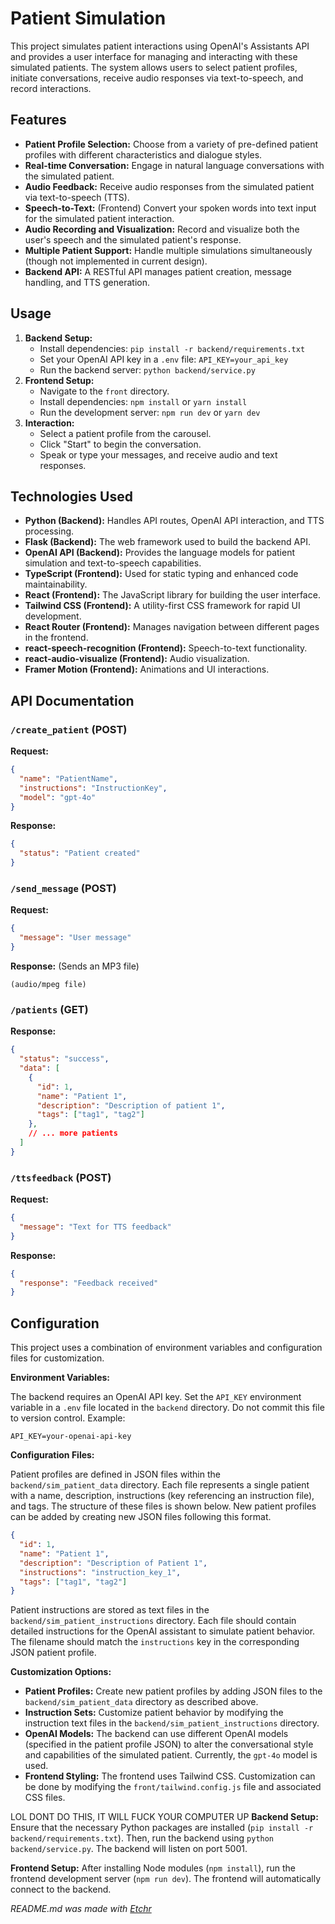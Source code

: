 # Patient Simulation
This project simulates patient interactions using OpenAI's Assistants API and provides a user interface for managing and interacting with these simulated patients.  The system allows users to select patient profiles, initiate conversations, receive audio responses via text-to-speech, and record interactions.

## Features
* **Patient Profile Selection:** Choose from a variety of pre-defined patient profiles with different characteristics and dialogue styles.
* **Real-time Conversation:** Engage in natural language conversations with the simulated patient.
* **Audio Feedback:**  Receive audio responses from the simulated patient via text-to-speech (TTS).
* **Speech-to-Text:** (Frontend) Convert your spoken words into text input for the simulated patient interaction.
* **Audio Recording and Visualization:** Record and visualize both the user's speech and the simulated patient's response.
* **Multiple Patient Support:** Handle multiple simulations simultaneously (though not implemented in current design).
* **Backend API:**  A RESTful API manages patient creation, message handling, and TTS generation.

## Usage
1. **Backend Setup:**
    * Install dependencies: `pip install -r backend/requirements.txt`
    * Set your OpenAI API key in a `.env` file: `API_KEY=your_api_key`
    * Run the backend server: `python backend/service.py`
2. **Frontend Setup:**
    * Navigate to the `front` directory.
    * Install dependencies: `npm install` or `yarn install`
    * Run the development server: `npm run dev` or `yarn dev`
3. **Interaction:**
    * Select a patient profile from the carousel.
    * Click "Start" to begin the conversation.
    * Speak or type your messages, and receive audio and text responses.

## Technologies Used
* **Python (Backend):**  Handles API routes, OpenAI API interaction, and TTS processing.
* **Flask (Backend):** The web framework used to build the backend API.
* **OpenAI API (Backend):** Provides the language models for patient simulation and text-to-speech capabilities.
* **TypeScript (Frontend):** Used for static typing and enhanced code maintainability.
* **React (Frontend):**  The JavaScript library for building the user interface.
* **Tailwind CSS (Frontend):**  A utility-first CSS framework for rapid UI development.
* **React Router (Frontend):**  Manages navigation between different pages in the frontend.
* **react-speech-recognition (Frontend):** Speech-to-text functionality.
* **react-audio-visualize (Frontend):** Audio visualization.
* **Framer Motion (Frontend):** Animations and UI interactions.

## API Documentation
### `/create_patient` (POST)

**Request:**

```json
{
  "name": "PatientName",
  "instructions": "InstructionKey",
  "model": "gpt-4o" 
}
```

**Response:**

```json
{
  "status": "Patient created"
}
```

### `/send_message` (POST)

**Request:**

```json
{
  "message": "User message"
}
```

**Response:** (Sends an MP3 file)

```
(audio/mpeg file)
```

### `/patients` (GET)

**Response:**

```json
{
  "status": "success",
  "data": [
    {
      "id": 1,
      "name": "Patient 1",
      "description": "Description of patient 1",
      "tags": ["tag1", "tag2"]
    },
    // ... more patients
  ]
}
```

### `/ttsfeedback` (POST)

**Request:**

```json
{
  "message": "Text for TTS feedback"
}
```

**Response:**

```json
{
  "response": "Feedback received"
}
```

## Configuration
This project uses a combination of environment variables and configuration files for customization.

**Environment Variables:**

The backend requires an OpenAI API key.  Set the `API_KEY` environment variable in a `.env` file located in the `backend` directory.  Do not commit this file to version control.  Example:

```
API_KEY=your-openai-api-key
```

**Configuration Files:**

Patient profiles are defined in JSON files within the `backend/sim_patient_data` directory. Each file represents a single patient with a name, description, instructions (key referencing an instruction file), and tags.  The structure of these files is shown below.  New patient profiles can be added by creating new JSON files following this format.

```json
{
  "id": 1,
  "name": "Patient 1",
  "description": "Description of Patient 1",
  "instructions": "instruction_key_1",
  "tags": ["tag1", "tag2"]
}
```

Patient instructions are stored as text files in the `backend/sim_patient_instructions` directory.  Each file should contain detailed instructions for the OpenAI assistant to simulate patient behavior. The filename should match the `instructions` key in the corresponding JSON patient profile.

**Customization Options:**

* **Patient Profiles:** Create new patient profiles by adding JSON files to the `backend/sim_patient_data` directory as described above.
* **Instruction Sets:** Customize patient behavior by modifying the instruction text files in the `backend/sim_patient_instructions` directory.
* **OpenAI Models:** The backend can use different OpenAI models (specified in the patient profile JSON) to alter the conversational style and capabilities of the simulated patient.  Currently, the `gpt-4o` model is used.
* **Frontend Styling:** The frontend uses Tailwind CSS.  Customization can be done by modifying the `front/tailwind.config.js` file and associated CSS files.

LOL DONT DO THIS, IT WILL FUCK YOUR COMPUTER UP
**Backend Setup:**  Ensure that the necessary Python packages are installed (`pip install -r backend/requirements.txt`). Then, run the backend using `python backend/service.py`. The backend will listen on port 5001.

**Frontend Setup:**  After installing Node modules (`npm install`), run the frontend development server (`npm run dev`). The frontend will automatically connect to the backend.

*README.md was made with [Etchr](https://etchr.dev)*